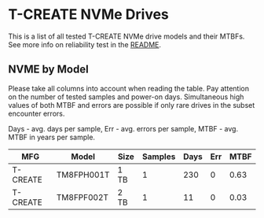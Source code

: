 T-CREATE NVMe Drives
====================

This is a list of all tested T-CREATE NVMe drive models and their MTBFs. See more
info on reliability test in the [README](https://github.com/linuxhw/SMART).

NVME by Model
------------

Please take all columns into account when reading the table. Pay attention on the
number of tested samples and power-on days. Simultaneous high values of both MTBF
and errors are possible if only rare drives in the subset encounter errors.

Days - avg. days per sample,
Err  - avg. errors per sample,
MTBF - avg. MTBF in years per sample.

| MFG       | Model              | Size   | Samples | Days  | Err   | MTBF |
|-----------|--------------------|--------|---------|-------|-------|------|
| T-CREATE  | TM8FPH001T         | 1 TB   | 1       | 230   | 0     | 0.63   |
| T-CREATE  | TM8FPF002T         | 2 TB   | 1       | 11    | 0     | 0.03   |
